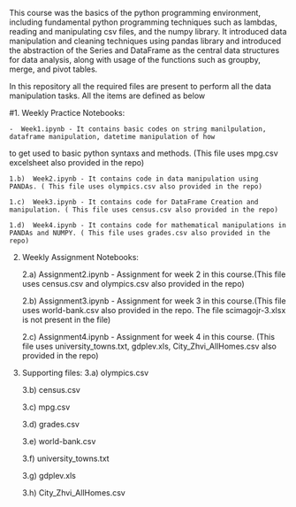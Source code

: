 This course was the basics of the python programming environment, including fundamental python programming techniques such as lambdas, reading and manipulating csv files, and the numpy library. It introduced data manipulation and cleaning techniques using pandas  library and introduced the abstraction of the Series and DataFrame as the central data structures for data analysis, along with usage of the functions such as groupby, merge, and pivot tables. 

In this repository all the required files are present to perform all the data manipulation tasks. All the items are defined as below

#1. Weekly Practice Notebooks:
	
	-  Week1.ipynb - It contains basic codes on string manilpulation, dataframe manipulation, datetime manipulation of how
to get used to basic python syntaxs and methods. (This file uses mpg.csv excelsheet also provided in the repo)

	1.b)  Week2.ipynb - It contains code in data manipulation using PANDAs. ( This file uses olympics.csv also provided in the repo)
	
	1.c)  Week3.ipynb - It contains code for DataFrame Creation and manipulation. ( This file uses census.csv also provided in the repo)
	
	1.d)  Week4.ipynb - It contains code for mathematical manipulations in PANDAs and NUMPY. ( This file uses grades.csv also provided in the repo)

2. Weekly Assignment Notebooks: 
	
	2.a) Assignment2.ipynb - Assignment for week 2 in this course.(This file uses census.csv and olympics.csv also provided in the repo)
	
	2.b) Assignment3.ipynb - Assignment for week 3 in this course.(This file uses world-bank.csv also provided in the repo. The file scimagojr-3.xlsx is not present in the file)
	
	2.c) Assignment4.ipynb - Assignment for week 4 in this course. (This file uses university_towns.txt, gdplev.xls, City_Zhvi_AllHomes.csv also provided in the repo) 
	

3. Supporting files:
	3.a) olympics.csv
	
	3.b) census.csv
	
	3.c) mpg.csv
	
	3.d) grades.csv
	
	3.e) world-bank.csv
	
	3.f) university_towns.txt 
	
	3.g) gdplev.xls
	
	3.h) City_Zhvi_AllHomes.csv
	

